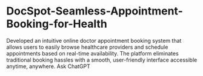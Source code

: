 # DocSpot-Seamless-Appointment-Booking-for-Health
Developed an intuitive online doctor appointment booking system that allows users to easily browse healthcare providers and schedule appointments based on real-time availability. The platform eliminates traditional booking hassles with a smooth, user-friendly interface accessible anytime, anywhere.          Ask ChatGPT
